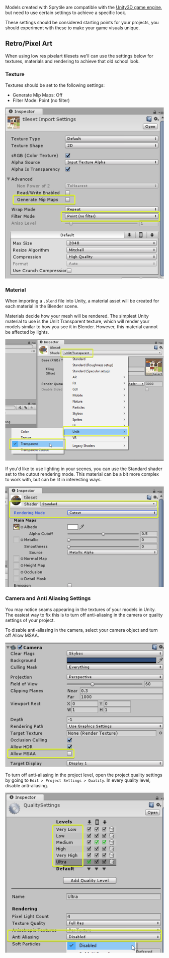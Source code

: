 Models created with Sprytile are compatible with the [Unity3D game engine](https://unity3d.com/), but need to use certain settings to achieve a specific look.

These settings should be considered starting points for your projects, you should experiment with these to make your game visuals unique.

## Retro/Pixel Art

When using low res pixelart tilesets we'll can use the settings below for textures, materials and rendering to achieve that old school look.

### Texture

Textures should be set to the following settings:

* Generate Mip Maps: Off
* Filter Mode: Point (no filter)

![Texture Settings](img/unity-tex-settings.png)

### Material

When importing a `.blend` file into Unity, a material asset will be created for each material in the Blender scene.

Materials decide how your mesh will be rendered. The simplest Unity material to use is the Unlit Transparent texture, which
will render your models similar to how you see it in Blender. However, this material cannot be affected by lights.

![Unlit Material](img/unity-unlit-mat.png)

If you'd like to use lighting in your scenes, you can use the Standard shader set to the cutout rendering mode. This material can be a bit more complex to work with, but can be lit in interesting ways.

![Standard Material](img/unity-standard-mat.png)

### Camera and Anti Aliasing Settings

You may notice seams appearing in the textures of your models in Unity. The easiest way to fix this is to turn off anti-aliasing in the camera or quality settings of your project.

To disable anti-aliasing in the camera, select your camera object and turn off Allow MSAA.

![Camera Settings](img/unity-cam-settings.png)

To turn off anti-aliasing in the project level, open the project quality settings by going to `Edit > Project Settings > Quality`. In every quality level, disable anti-aliasing.

![Quality Settings](img/unity-quality-settings.png)